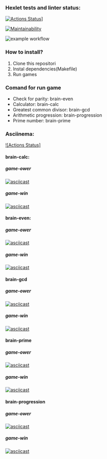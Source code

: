### Hexlet tests and linter status:
[![Actions Status](https://github.com/Mentavr/frontend-project-lvl1/workflows/hexlet-check/badge.svg)](https://github.com/Mentavr/frontend-project-lvl1/actions)]

[![Maintainability](https://api.codeclimate.com/v1/badges/c16608ccd6e851edc588/maintainability)](https://codeclimate.com/github/Mentavr/frontend-project-lvl1/maintainability)

![example workflow](https://github.com/Mentavr/frontend-project-lvl1/actions/workflows/github-actions-demo.yml/badge.svg)

### How to install?
1. Clone this repositori
2. Instal dependencies(Makefile)
3. Run games

### Comand for run game
- Check for parity: brain-even
- Calculator: brain-calc
- Greatest common divisor: brain-gcd
- Arithmetic progression: brain-progression
- Prime number: brain-prime

### Asciinema:
[![Actions Status]](https://asciinema.org/~Vulver)

#### brain-calc:
##### game-ower
[![asciicast](https://asciinema.org/a/410418.svg)](https://asciinema.org/a/410418)
##### game-win
[![asciicast](https://asciinema.org/a/410420.svg)](https://asciinema.org/a/410420)

#### brain-even:
##### game-ower
[![asciicast](https://asciinema.org/a/410218.svg)](https://asciinema.org/a/410218)
##### game-win
[![asciicast](https://asciinema.org/a/410216.svg)](https://asciinema.org/a/410216)

#### brain-gcd 
##### game-ower
[![asciicast](https://asciinema.org/a/410437.svg)](https://asciinema.org/a/410437)
##### game-win
[![asciicast](https://asciinema.org/a/415669.svg)](https://asciinema.org/a/415669)

#### brain-prime
##### game-ower
[![asciicast](https://asciinema.org/a/411100.svg)](https://asciinema.org/a/411100)
##### game-win
[![asciicast](https://asciinema.org/a/411099.svg)](https://asciinema.org/a/411099)

#### brain-progression
##### game-ower
[![asciicast](https://asciinema.org/a/411069.svg)](https://asciinema.org/a/411069)
##### game-win
[![asciicast](https://asciinema.org/a/411068.svg)](https://asciinema.org/a/411068)